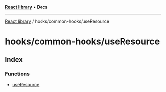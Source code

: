 [**React library**](../../../index.md) • **Docs**

***

[React library](../../../modules.md) / hooks/common-hooks/useResource

# hooks/common-hooks/useResource

## Index

### Functions

- [useResource](functions/useResource.md)
